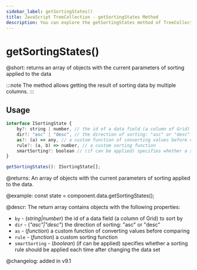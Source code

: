 ```yaml
---
sidebar_label: getSortingStates()
title: JavaScript TreeCollection - getSortingStates Method 
description: You can explore the getSortingStates method of TreeCollection in the documentation of the DHTMLX JavaScript UI library. Browse developer guides and API reference, try out code examples and live demos, and download a free 30-day evaluation version of DHTMLX Suite.
---
```


# getSortingStates()

@short: returns an array of objects with the current parameters of sorting applied to the data

:::note
The method allows getting the result of sorting data by multiple columns.
:::

## Usage

~~~jsx 
interface ISortingState {
    by?: string | number, // the id of a data field (a column of Grid) to sort by
    dir?: "asc" | "desc", // the direction of sorting: "asc" or "desc"
    as?: (a) => any, // a custom function of converting values before comparing
    rule?: (a, b) => number, // a custom sorting function
    smartSorting?: boolean // (if can be applied) specifies whether a sorting rule should be applied each time after changing the data set
}

getSortingStates(): ISortingState[];
~~~

@returns:
An array of objects with the current parameters of sorting applied to the data.

@example:
const state = component.data.getSortingStates(); 

@descr:
The return array contains objects with the following properties:

- `by` - (*string|number*) the id of a data field (a column of Grid) to sort by
- `dir` - (*"asc"|"desc"*) the direction of sorting: "asc" or "desc"
- `as` - (*function*) a custom function of converting values before comparing
- `rule` - (*function*) a custom sorting function
- `smartSorting` - (*boolean*) (if can be applied) specifies whether a sorting rule should be applied each time after changing the data set

@changelog:
added in v9.1